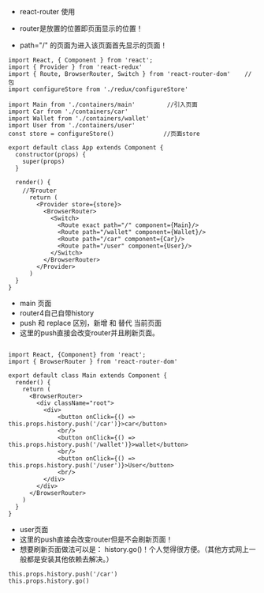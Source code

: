 * react-router 使用

* router是放置的位置即页面显示的位置！
* path="/" 的页面为进入该页面首先显示的页面！

```
import React, { Component } from 'react';
import { Provider } from 'react-redux'
import { Route, BrowserRouter, Switch } from 'react-router-dom'    //包
import configureStore from './redux/configureStore'

import Main from './containers/main'         //引入页面
import Car from './containers/car'
import Wallet from './containers/wallet'
import User from './containers/user'
const store = configureStore()              //页面store

export default class App extends Component {
  constructor(props) {
    super(props)
  }

  render() {
    //写router
      return (
        <Provider store={store}>
          <BrowserRouter>
            <Switch>
              <Route exact path="/" component={Main}/>
              <Route path="/wallet" component={Wallet}/>
              <Route path="/car" component={Car}/>
              <Route path="/user" component={User}/>
            </Switch>
          </BrowserRouter>
        </Provider>
      )
  }
}

```
* main 页面
* router4自己自带history
* push 和 replace 区别，新增 和 替代 当前页面
* 这里的push直接会改变router并且刷新页面。
```

import React, {Component} from 'react';
import { BrowserRouter } from 'react-router-dom'

export default class Main extends Component {
  render() {
    return (
      <BrowserRouter>
        <div className="root">
          <div>
              <button onClick={() => this.props.history.push('/car')}>car</button>
              <br/>
              <button onClick={() => this.props.history.push('/wallet')}>wallet</button>
              <br/>
              <button onClick={() => this.props.history.push('/user')}>User</button>
              <br/>
          </div>
        </div>
      </BrowserRouter>
    )
  }
}

```
* user页面
* 这里的push直接会改变router但是不会刷新页面！
* 想要刷新页面做法可以是： history.go()！个人觉得很方便。（其他方式网上一般都是安装其他依赖去解决。）
```
this.props.history.push('/car')
this.props.history.go()
```
